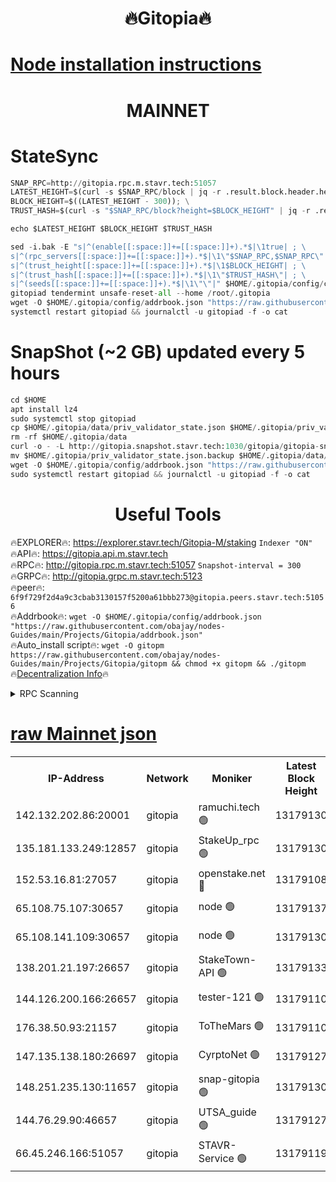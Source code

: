 <h1 align="center"> 🔥Gitopia🔥</h1>

[Node installation instructions](https://github.com/obajay/nodes-Guides/tree/main/Projects/Gitopia)
=

<h1 align="center"> MAINNET</h1>

# StateSync
```python
SNAP_RPC=http://gitopia.rpc.m.stavr.tech:51057
LATEST_HEIGHT=$(curl -s $SNAP_RPC/block | jq -r .result.block.header.height); \
BLOCK_HEIGHT=$((LATEST_HEIGHT - 300)); \
TRUST_HASH=$(curl -s "$SNAP_RPC/block?height=$BLOCK_HEIGHT" | jq -r .result.block_id.hash)

echo $LATEST_HEIGHT $BLOCK_HEIGHT $TRUST_HASH

sed -i.bak -E "s|^(enable[[:space:]]+=[[:space:]]+).*$|\1true| ; \
s|^(rpc_servers[[:space:]]+=[[:space:]]+).*$|\1\"$SNAP_RPC,$SNAP_RPC\"| ; \
s|^(trust_height[[:space:]]+=[[:space:]]+).*$|\1$BLOCK_HEIGHT| ; \
s|^(trust_hash[[:space:]]+=[[:space:]]+).*$|\1\"$TRUST_HASH\"| ; \
s|^(seeds[[:space:]]+=[[:space:]]+).*$|\1\"\"|" $HOME/.gitopia/config/config.toml
gitopiad tendermint unsafe-reset-all --home /root/.gitopia
wget -O $HOME/.gitopia/config/addrbook.json "https://raw.githubusercontent.com/obajay/nodes-Guides/main/Projects/Gitopia/addrbook.json"
systemctl restart gitopiad && journalctl -u gitopiad -f -o cat
```
# SnapShot (~2 GB) updated every 5 hours
```python
cd $HOME
apt install lz4
sudo systemctl stop gitopiad
cp $HOME/.gitopia/data/priv_validator_state.json $HOME/.gitopia/priv_validator_state.json.backup
rm -rf $HOME/.gitopia/data
curl -o - -L http://gitopia.snapshot.stavr.tech:1030/gitopia/gitopia-snap.tar.lz4 | lz4 -c -d - | tar -x -C $HOME/.gitopia --strip-components 2
mv $HOME/.gitopia/priv_validator_state.json.backup $HOME/.gitopia/data/priv_validator_state.json
wget -O $HOME/.gitopia/config/addrbook.json "https://raw.githubusercontent.com/obajay/nodes-Guides/main/Projects/Gitopia/addrbook.json"
sudo systemctl restart gitopiad && journalctl -u gitopiad -f -o cat
```
 <h1 align="center"> Useful Tools</h1>

🔥EXPLORER🔥:      https://explorer.stavr.tech/Gitopia-M/staking  `Indexer "ON"` \
🔥API🔥: 			 		 https://gitopia.api.m.stavr.tech \
🔥RPC🔥:           http://gitopia.rpc.m.stavr.tech:51057              `Snapshot-interval = 300` \
🔥GRPC🔥:          http://gitopia.grpc.m.stavr.tech:5123 \
🔥peer🔥:					 `6f9f729f2d4a9c3cbab3130157f5200a61bbb273@gitopia.peers.stavr.tech:51056` \
🔥Addrbook🔥:    ```wget -O $HOME/.gitopia/config/addrbook.json "https://raw.githubusercontent.com/obajay/nodes-Guides/main/Projects/Gitopia/addrbook.json"``` \
🔥Auto_install script🔥: ```wget -O gitopm https://raw.githubusercontent.com/obajay/nodes-Guides/main/Projects/Gitopia/gitopm && chmod +x gitopm && ./gitopm``` \
🔥[Decentralization Info](https://github.com/obajay/StateSync-snapshots/tree/main/Projects/Gitopia/Decentralization)🔥

<details>
<summary>RPC Scanning</summary>

<h2 align="center"> We scan nodes in real time every 4 hours. And we provide the final result of RPC endpoints.
We cannot influence the operation of these nodes in any way. </h2>


```python
If Voting Power is higher than 0 --> then the Node is a validator of the network and may be subject to attack and be a potential threat to the chain.
```
```python
We marked such validators with a red symbol
```

</details>

[raw Mainnet json](https://rpc-check.gitopm.stavr.tech/gitopm/rpc-gitopm-result.json)
=

<table><tr><th>IP-Address</th><th>Network</th><th>Moniker</th><th>Latest Block Height</th><th>Earliest Block Height</th><th>Catching Up</th><th>Tx Index</th><th>Voting Power</th><th>Scan Time</th></tr><tr><td>142.132.202.86:20001</td><td>gitopia</td><td>ramuchi.tech 🟢</td><td>13179130</td><td>6548337</td><td>False</td><td>on</td><td>0</td><td>2024-02-02T04:57:35.783460195UTC</td></tr><tr><td>135.181.133.249:12857</td><td>gitopia</td><td>StakeUp_rpc 🟢</td><td>13179130</td><td>8010001</td><td>False</td><td>on</td><td>0</td><td>2024-02-02T04:57:36.169174590UTC</td></tr><tr><td>152.53.16.81:27057</td><td>gitopia</td><td>openstake.net 🔴</td><td>13179108</td><td>10455001</td><td>False</td><td>off</td><td>29405</td><td>2024-02-02T04:56:59.969878446UTC</td></tr><tr><td>65.108.75.107:30657</td><td>gitopia</td><td>node 🟢</td><td>13179137</td><td>11907586</td><td>False</td><td>on</td><td>0</td><td>2024-02-02T04:57:47.169715044UTC</td></tr><tr><td>65.108.141.109:30657</td><td>gitopia</td><td>node 🟢</td><td>13179130</td><td>12299845</td><td>False</td><td>on</td><td>0</td><td>2024-02-02T04:57:35.265871903UTC</td></tr><tr><td>138.201.21.197:26657</td><td>gitopia</td><td>StakeTown-API 🟢</td><td>13179133</td><td>12733501</td><td>False</td><td>on</td><td>0</td><td>2024-02-02T04:57:40.641646685UTC</td></tr><tr><td>144.126.200.166:26657</td><td>gitopia</td><td>tester-121 🟢</td><td>13179110</td><td>12832814</td><td>False</td><td>off</td><td>0</td><td>2024-02-02T04:57:02.344938967UTC</td></tr><tr><td>176.38.50.93:21157</td><td>gitopia</td><td>ToTheMars 🟢</td><td>13179110</td><td>12883228</td><td>False</td><td>on</td><td>0</td><td>2024-02-02T04:57:02.713561554UTC</td></tr><tr><td>147.135.138.180:26697</td><td>gitopia</td><td>CyrptoNet 🟢</td><td>13179127</td><td>12883228</td><td>False</td><td>off</td><td>0</td><td>2024-02-02T04:57:30.712343662UTC</td></tr><tr><td>148.251.235.130:11657</td><td>gitopia</td><td>snap-gitopia 🟢</td><td>13179130</td><td>12908001</td><td>False</td><td>on</td><td>0</td><td>2024-02-02T04:57:35.509422192UTC</td></tr><tr><td>144.76.29.90:46657</td><td>gitopia</td><td>UTSA_guide 🟢</td><td>13179127</td><td>13035301</td><td>False</td><td>on</td><td>0</td><td>2024-02-02T04:57:30.405890762UTC</td></tr><tr><td>66.45.246.166:51057</td><td>gitopia</td><td>STAVR-Service 🟢</td><td>13179119</td><td>13173001</td><td>False</td><td>on</td><td>0</td><td>2024-02-02T04:57:17.775844680UTC</td></tr></table>
